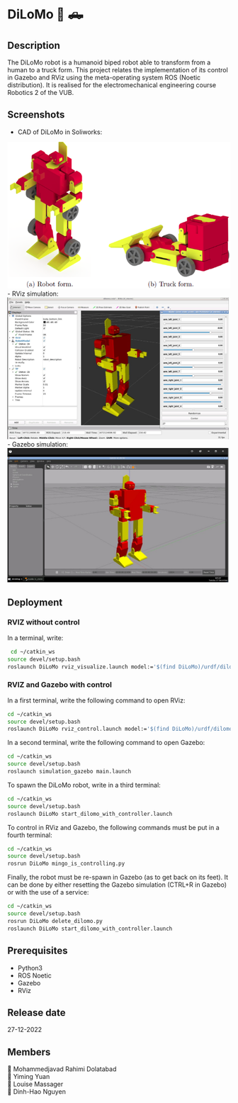 # DiLoMo :robot: :pickup_truck:

## Description
The DiLoMo robot is a humanoid biped robot able to transform from a human to a truck form.
This project relates the implementation of its control in Gazebo and RViz using the meta-operating system ROS (Noetic distribution).
It is realised for the electromechanical engineering course Robotics 2 of the VUB.

## Screenshots
- CAD of DiLoMo in Soliworks:
<img src="cad.png" width=1000>
- RViz simulation:
<img src="rviz.jpg" width=500>
- Gazebo simulation:
<img src="gazebo.jpg" width=500>

## Deployment

### RVIZ without control
In a terminal, write:

```bash
 cd ~/catkin_ws
source devel/setup.bash
roslaunch DiLoMo rviz_visualize.launch model:='$(find DiLoMo)/urdf/dilomo.urdf'
```
### RVIZ and Gazebo with control
In a first terminal, write the following command to open RViz:

```bash
cd ~/catkin_ws
source devel/setup.bash
roslaunch DiLoMo rviz_control.launch model:='$(find DiLoMo)/urdf/dilomo.urdf'
```
In a second terminal, write the following command to open Gazebo:

```bash
cd ~/catkin_ws
source devel/setup.bash
roslaunch simulation_gazebo main.launch
```

To spawn the DiLoMo robot, write in a third terminal:
```bash
cd ~/catkin_ws
source devel/setup.bash
roslaunch DiLoMo start_dilomo_with_controller.launch
```

To control in RViz and Gazebo, the following commands must be put in a  fourth terminal:
```bash
cd ~/catkin_ws
source devel/setup.bash
rosrun DiLoMo mingo_is_controlling.py
```

Finally, the robot must be re-spawn in Gazebo (as to get back on its feet). It can be done by either resetting the Gazebo simulation (CTRL+R in Gazebo) or with the use of a service:
```bash
cd ~/catkin_ws
source devel/setup.bash
rosrun DiLoMo delete_dilomo.py
roslaunch DiLoMo start_dilomo_with_controller.launch
```

## Prerequisites
- Python3 <br />
- ROS Noetic <br />
- Gazebo <br />
- RViz <br />

## Release date
27-12-2022

## Members
:boy: Mohammedjavad Rahimi Dolatabad <br />
:boy: Yiming Yuan <br />
:girl: Louise Massager <br />
:boy: Dinh-Hao Nguyen <br />
